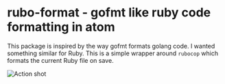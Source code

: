 # rubo-format - gofmt like ruby code formatting in atom

This package is inspired by the way gofmt formats golang code. I wanted something similar for Ruby. This is a simple wrapper around `rubocop` which formats the current Ruby file on save.

![Action shot](https://cdn.rawgit.com/pariz/rubo-format/master/rubo-format.gif)
